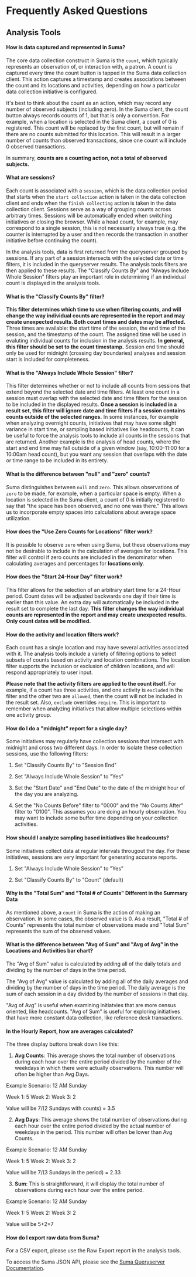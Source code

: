 # Frequently Asked Questions

## Analysis Tools

#### How is data captured and represented in Suma?
The core data collection construct in Suma is the `count`, which typically represents an observation of, or interaction with, a patron. A count is captured every time the count button is tapped in the Suma data collection client. This action captures a timestamp and creates associations between the count and its locations and activities, depending on how a particular data collection initiative is configured.

It's best to think about the count as an action, which may record any number of observed subjects (including zero). In the Suma client, the count button always records counts of 1, but that is only a convention. For example, when a location is selected in the Suma client, a count of 0 is registered. This count will be replaced by the first count, but will remain if there are no counts submitted for this location. This will result in a larger number of counts than observed transactions, since one count will include 0 observed transactions.

In summary, **counts are a counting action, not a total of observed subjects.**

#### What are sessions?
Each count is associated with a `session`, which is the data collection period that starts when the `start collection` action is taken in the data collection client and ends when the `finish collecting` action is taken in the data collection client. Sessions serve as a way of grouping counts across arbitrary times. Sessions will be automatically ended when switching initiatives or closing the browser. While a head count, for example, may correspond to a single session, this is not necessarily always true (e.g. the counter is interrupted by a user and then records the transaction in another initiative before continuing the count).

In the analysis tools, data is first returned from the queryserver grouped by sessions. If any part of a session intersects with the selected date or time filters, it is included in the queryserver results. The analysis tools filters are then applied to these results. The "Classify Counts By" and "Always Include Whole Session" filters play an important role in determining if an individual count is displayed in the analysis tools.

#### What is the "Classify Counts By" filter?
**This filter determines which time to use when filtering counts, and will change the way individual counts are represented in the report and may create unexpected results. Both count times and dates may be affected.** Three times are available: the start time of the session, the end time of the session, and the timestamp of the count. The assigned time will be used in evaluting individual counts for inclusion in the analysis results. **In general, this filter should be set to the count timestamp.** Session end time should only be used for midnight (crossing day boundaries) analyses and session start is included for completeness.

#### What is the "Always Include Whole Session" filter?
This filter determines whether or not to include all counts from sessions that extend beyond the selected date and time filters. At least one count in a session must overlap with the selected date and time filters for the session to be included in the displayed results. **Once a session is included in a result set, this filter will ignore date and time filters if a session contains counts outside of the selected ranges.** In some instances, for example when analyzing overnight counts, initiatives that may have some slight variance in start time, or sampling based initiatives like headcounts, it can be useful to force the analysis tools to include all counts in the sessions that are returned. Another example is the analysis of head counts, where the start and end time may fall outside of a given window (say, 10:00-11:00 for a 10:00am head count), but you want any session that overlaps with the date or time range to be included in its entirety.

#### What is the difference between "null" and "zero" counts?
Suma distinguishes between `null` and `zero`. This allows observations of `zero` to be made, for example, when a particular space is empty. When a location is selected in the Suma client, a count of 0 is initially registered to say that "the space has been observed, and no one was there." This allows us to incorporate empty spaces into calculations about average space utilization.

#### How does the "Use Zero Counts for Locations" filter work?
It is possible to observe `zero` when using Suma, but these observations may not be desirable to include in the calculation of averages for locations. This filter will control if zero counts are included in the denominator when calculating averages and percentages for **locations only**.

#### How does the "Start 24-Hour Day" filter work?
This filter allows for the selection of an arbitrary start time for a 24-Hour period. Count dates will be adjusted backwards one day if their time is earlier than this value. An extra day will automatically be included in the result set to complete the last day. **This filter changes the way individual counts are represented in the report and may create unexpected results. Only count dates will be modified.**

#### How do the activity and location filters work?
Each count has a single location and may have several activities associated with it. The analysis tools include a variety of filtering options to select subsets of counts based on activity and location combinations. The location filter supports the inclusion or exclusion of children locations, and will respond appropriately to user input.

**Please note that the activity filters are applied to the count itself.** For example, if a count has three activities, and one activity is `excluded` in the filter and the other two are `allowed`, then the count will not be included in the result set. Also, `exclude` overrides `require`. This is important to remember when analyzing initiatives that allow multiple selections within one activity group.

#### How do I do a "midnight" report for a single day?
Some initiatives may regularly have collection sessions that intersect with midnight and cross two different days. In order to isolate these collection sessions, use the following filters:

1) Set "Classify Counts By" to "Session End"

2) Set "Always Include Whole Session" to "Yes"

3) Set the "Start Date" and "End Date" to the date of the midnight hour of the day you are analyzing.

4) Set the "No Counts Before" filter to "0000" and the "No Counts After" filter to "0100". This assumes you are doing an hourly observation. You may want to include some buffer time depending on your collection activities.

#### How should I analyze sampling based initiatives like headcounts?
Some initiatives collect data at regular intervals througout the day. For these initiatives, sessions are very important for generating accurate reports.

1) Set "Always Include Whole Session" to "Yes"

2) Set "Classify Counts By" to "Count" (default)

#### Why is the "Total Sum" and "Total # of Counts" Different in the Summary Data
As mentioned above, a `count` in Suma is the action of making an observation.
In some cases, the observed value is 0. As a result, "Total # of Counts" represents the total number of observations made and "Total Sum" represents the sum of the observed values.

#### What is the difference between "Avg of Sum" and "Avg of Avg" in the Locations and Activities bar chart?
The "Avg of Sum" value is calculated by adding all of the daily totals and dividing by the number of days in the time period.

The "Avg of Avg" value is calculated by adding all of the daily averages and dividing by the number of days in the time period. The daily average is the sum of each session in a day divided by the number of sessions in that day.

"Avg of Avg" is useful when examining initiatvies that are more census oriented, like headcounts. "Avg of Sum" is useful for exploring initiatives that have more constant data collection, like reference desk transactions.

#### In the Hourly Report, how are averages calculated?

The three display buttons break down like this:

1) **Avg Counts**: This average shows the total number of observations during each hour over the entire period divided by the number of the weekdays in which there were actually observations. This number will often be higher than Avg Days.

Example Scenario: 12 AM Sunday

Week 1: 5
Week 2:
Week 3: 2

Value will be 7/(2 Sundays with counts) = 3.5

2) **Avg Days**: This average shows the total number of observations during each hour over the entire period divided by the actual number of weekdays in the period. This number will often be lower than Avg Counts.

Example Scenario: 12 AM Sunday

Week 1: 5
Week 2:
Week 3: 2

Value will be 7/(3 Sundays in the period) = 2.33

3) **Sum**: This is straightforward, it will display the total number of observations during each hour over the entire period.

Example Scenario: 12 AM Sunday

Week 1: 5
Week 2:
Week 3: 2

Value will be 5+2=7

#### How do I export raw data from Suma?
For a CSV export, please use the Raw Export report in the analysis tools.

To access the Suma JSON API, please see the [Suma Queryserver Documentation](queryserver.md).
